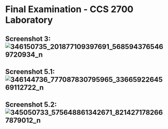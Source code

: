 # Final Examination - CCS 2700 Laboratory

## Screenshot 3: ![346150735_201877109397691_5685943765469720934_n](https://github.com/gianoc/2700-finals/assets/109366909/5f75722f-8ae9-418c-9147-29642ec2bf22)


## Screenshot 5.1:  ![346144736_777087830795965_3366592264569112722_n](https://github.com/gianoc/2700-finals/assets/109366909/b3fb9cf2-e88f-4509-bc40-8adabdc4ef04)


## Screenshot 5.2:  ![345050733_575648861342671_8214271782667879012_n](https://github.com/gianoc/2700-finals/assets/109366909/c1c517dc-819e-4a55-8e77-418a0d3e129c)

